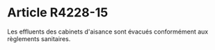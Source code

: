 # Article R4228-15

  
Les effluents des cabinets d'aisance sont évacués conformément aux règlements sanitaires.
